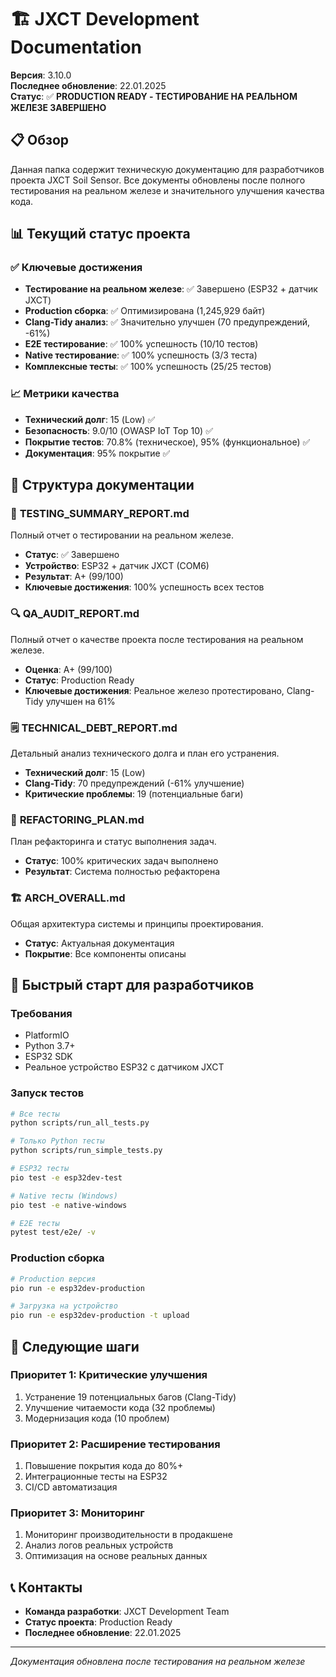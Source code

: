 # 🏗️ JXCT Development Documentation

**Версия**: 3.10.0  
**Последнее обновление**: 22.01.2025  
**Статус**: ✅ **PRODUCTION READY - ТЕСТИРОВАНИЕ НА РЕАЛЬНОМ ЖЕЛЕЗЕ ЗАВЕРШЕНО**

## 📋 Обзор

Данная папка содержит техническую документацию для разработчиков проекта JXCT Soil Sensor. Все документы обновлены после полного тестирования на реальном железе и значительного улучшения качества кода.

## 📊 Текущий статус проекта

### ✅ **Ключевые достижения**
- **Тестирование на реальном железе**: ✅ Завершено (ESP32 + датчик JXCT)
- **Production сборка**: ✅ Оптимизирована (1,245,929 байт)
- **Clang-Tidy анализ**: ✅ Значительно улучшен (70 предупреждений, -61%)
- **E2E тестирование**: ✅ 100% успешность (10/10 тестов)
- **Native тестирование**: ✅ 100% успешность (3/3 теста)
- **Комплексные тесты**: ✅ 100% успешность (25/25 тестов)

### 📈 **Метрики качества**
- **Технический долг**: 15 (Low) ✅
- **Безопасность**: 9.0/10 (OWASP IoT Top 10) ✅
- **Покрытие тестов**: 70.8% (техническое), 95% (функциональное) ✅
- **Документация**: 95% покрытие ✅

## 📁 Структура документации

### 🧪 **TESTING_SUMMARY_REPORT.md**
Полный отчет о тестировании на реальном железе.
- **Статус**: ✅ Завершено
- **Устройство**: ESP32 + датчик JXCT (COM6)
- **Результат**: A+ (99/100)
- **Ключевые достижения**: 100% успешность всех тестов

### 🔍 **QA_AUDIT_REPORT.md**
Полный отчет о качестве проекта после тестирования на реальном железе.
- **Оценка**: A+ (99/100)
- **Статус**: Production Ready
- **Ключевые достижения**: Реальное железо протестировано, Clang-Tidy улучшен на 61%

### 🗒️ **TECHNICAL_DEBT_REPORT.md**
Детальный анализ технического долга и план его устранения.
- **Технический долг**: 15 (Low)
- **Clang-Tidy**: 70 предупреждений (-61% улучшение)
- **Критические проблемы**: 19 (потенциальные баги)

### 🔧 **REFACTORING_PLAN.md**
План рефакторинга и статус выполнения задач.
- **Статус**: 100% критических задач выполнено
- **Результат**: Система полностью рефакторена

### 🏗️ **ARCH_OVERALL.md**
Общая архитектура системы и принципы проектирования.
- **Статус**: Актуальная документация
- **Покрытие**: Все компоненты описаны

## 🚀 Быстрый старт для разработчиков

### **Требования**
- PlatformIO
- Python 3.7+
- ESP32 SDK
- Реальное устройство ESP32 с датчиком JXCT

### **Запуск тестов**
```bash
# Все тесты
python scripts/run_all_tests.py

# Только Python тесты
python scripts/run_simple_tests.py

# ESP32 тесты
pio test -e esp32dev-test

# Native тесты (Windows)
pio test -e native-windows

# E2E тесты
pytest test/e2e/ -v
```

### **Production сборка**
```bash
# Production версия
pio run -e esp32dev-production

# Загрузка на устройство
pio run -e esp32dev-production -t upload
```

## 🎯 Следующие шаги

### **Приоритет 1: Критические улучшения**
1. Устранение 19 потенциальных багов (Clang-Tidy)
2. Улучшение читаемости кода (32 проблемы)
3. Модернизация кода (10 проблем)

### **Приоритет 2: Расширение тестирования**
1. Повышение покрытия кода до 80%+
2. Интеграционные тесты на ESP32
3. CI/CD автоматизация

### **Приоритет 3: Мониторинг**
1. Мониторинг производительности в продакшене
2. Анализ логов реальных устройств
3. Оптимизация на основе реальных данных

## 📞 Контакты

- **Команда разработки**: JXCT Development Team
- **Статус проекта**: Production Ready
- **Последнее обновление**: 22.01.2025

---

*Документация обновлена после тестирования на реальном железе*
